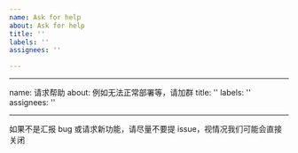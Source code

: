 ```yaml
---
name: Ask for help
about: Ask for help
title: ''
labels: ''
assignees: ''

---
```


---
name: 请求帮助
about: 例如无法正常部署等，请加群
title: ''
labels: ''
assignees: ''

---

如果不是汇报 bug 或请求新功能，请尽量不要提 issue，视情况我们可能会直接关闭
